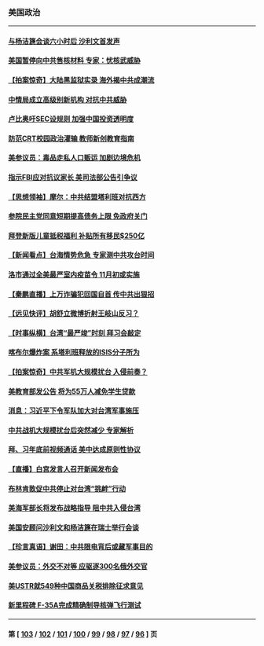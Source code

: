 ### 美国政治
---
#### [与杨洁篪会谈六小时后 沙利文首发声](../../pages/ncid1078159/n13288961.md) 
#### [美国暂停向中共售核材料 专家：忧核武威胁](../../pages/ncid1078159/n13287781.md) 
#### [【拍案惊奇】大陆黑监狱实录 海外揭中共成潮流](../../pages/ncid1078159/n13288853.md) 
#### [中情局成立高级别新机构 对抗中共威胁](../../pages/ncid1078159/n13288632.md) 
#### [卢比奥吁SEC设规则 加强中国投资透明度](../../pages/ncid1078159/n13287838.md) 
#### [防范CRT校园政治灌输 教师新创教育指南](../../pages/ncid1078159/n13287500.md) 
#### [美参议员：毒品走私人口贩运 加剧边境危机](../../pages/ncid1078159/n13287201.md) 
#### [指示FBI应对抗议家长 美司法部公告引争议](../../pages/ncid1078159/n13286866.md) 
#### [【思想领袖】摩尔：中共结盟塔利班对抗西方](../../pages/ncid1078159/n13239387.md) 
#### [参院民主党同意短期提高债务上限 免政府关门](../../pages/ncid1078159/n13286543.md) 
#### [拜登新版儿童抵税福利 补贴所有移民$250亿](../../pages/ncid1078159/n13286600.md) 
#### [【新闻看点】台海情势危急 专家测中共攻台时间](../../pages/ncid1078159/n13286544.md) 
#### [洛市通过全美最严室内疫苗令 11月初或实施](../../pages/ncid1078159/n13286873.md) 
#### [【秦鹏直播】上万诈骗犯回国自首 传中共出狠招](../../pages/ncid1078159/n13286596.md) 
#### [【远见快评】胡舒立微博折射王岐山反习？](../../pages/ncid1078159/n13286564.md) 
#### [【时事纵横】台湾“最严竣”时刻 拜习会敲定](../../pages/ncid1078159/n13286570.md) 
#### [喀布尔爆炸案 系塔利班释放的ISIS分子所为](../../pages/ncid1078159/n13286582.md) 
#### [【拍案惊奇】中共军机大规模扰台 入侵前奏？](../../pages/ncid1078159/n13284472.md) 
#### [美教育部发公告 将为55万人减免学生贷款](../../pages/ncid1078159/n13286285.md) 
#### [消息：习近平下令军队加大对台湾军事施压](../../pages/ncid1078159/n13286440.md) 
#### [中共战机大规模扰台后突然减少 专家解析](../../pages/ncid1078159/n13285840.md) 
#### [拜、习年底前视频通话 美中达成原则性协议](../../pages/ncid1078159/n13286343.md) 
#### [【直播】白宫发言人召开新闻发布会](../../pages/ncid1078159/n13286384.md) 
#### [布林肯敦促中共停止对台湾“挑衅”行动](../../pages/ncid1078159/n13286189.md) 
#### [美海军部长将发布战略指导 阻中共入侵台湾](../../pages/ncid1078159/n13285932.md) 
#### [美国安顾问沙利文和杨洁篪在瑞士举行会谈](../../pages/ncid1078159/n13285625.md) 
#### [【珍言真语】谢田：中共限电背后或藏军事目的](../../pages/ncid1078159/n13279137.md) 
#### [美参议员：外交不对等 应驱逐300名俄外交官](../../pages/ncid1078159/n13284469.md) 
#### [美USTR就549种中国商品关税排除征求意见](../../pages/ncid1078159/n13284311.md) 
#### [新里程碑 F-35A完成精确制导核弹飞行测试](../../pages/ncid1078159/n13283943.md) 

---
#### 第 [ [103](./103.md) / [102](./102.md) / [101](./101.md) / [100](./100.md) / [99](./99.md) / [98](./98.md) / [97](./97.md) / [96](./96.md) ] 页
